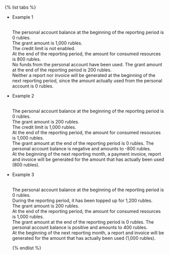   {% list tabs %}

- Example 1
  
  <br/>The personal account balance at the beginning of the reporting period is 0 rubles.
  <br/>The grant amount is 1,000 rubles.
  <br/>The credit limit is not enabled.
  <br/>At the end of the reporting period, the amount for consumed resources is 800 rubles.
  <br/>No funds from the personal account have been used. The grant amount at the end of the reporting period is 200 rubles.
  <br/>Neither a report nor invoice will be generated at the beginning of the next reporting period, since the amount actually used from the personal account is 0 rubles.
  
- Example 2
  
  <br/>The personal account balance at the beginning of the reporting period is 0 rubles.
  <br/>The grant amount is 200 rubles.
  <br/>The credit limit is 1,000 rubles.
  <br/>At the end of the reporting period, the amount for consumed resources is 1,000 rubles.
  <br/>The grant amount at the end of the reporting period is 0 rubles. The personal account balance is negative and amounts to -800 rubles.
  <br/>At the beginning of the next reporting month, a payment invoice, report and invoice will be generated for the amount that has actually been used (800 rubles).
  
- Example 3
  
  <br/>The personal account balance at the beginning of the reporting period is 0 rubles.
  <br/>During the reporting period, it has been topped up for 1,200 rubles.
  <br/>The grant amount is 200 rubles.
  <br/>At the end of the reporting period, the amount for consumed resources is 1,000 rubles.
  <br/>The grant amount at the end of the reporting period is 0 rubles. The personal account balance is positive and amounts to 400 rubles.
  <br/>At the beginning of the next reporting month, a report and invoice will be generated for the amount that has actually been used (1,000 rubles).
  
  {% endlist %}

